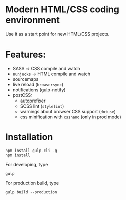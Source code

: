 # Modern HTML/CSS coding environment

Use it as a start point for new HTML/CSS projects.

# Features:

 * SASS => CSS compile and watch
 * [`nunjucks`](https://mozilla.github.io/nunjucks/) -> HTML compile and watch
 * sourcemaps
 * live reload (`browsersync`)
 * notifications (gulp-notify)
 * postCSS: 
   + autoprefixer
   + SCSS lint (`stylelint`)
   + warnings about browser CSS support (`doiuse`)
   + css minification with `cssnano` (only in prod mode)

# Installation

```
npm install gulp-cli -g
npm install
```

For developing, type

```
gulp
```

For production build, type

```
gulp build --production
```